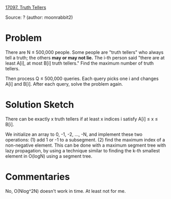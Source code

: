 [17097. Truth Tellers](https://www.acmicpc.net/problem/17097)

Source: ?
(author: moonrabbit2)


# Problem

There are N ≤ 500,000 people. Some people are "truth tellers" who always tell a truth; the others **may or may not lie.** The i-th person said "there are at least A[i], at most B[i] truth tellers." Find the maximum number of truth tellers.

Then process Q ≤ 500,000 queries. Each query picks one i and changes A[i] and B[i]. After each query, solve the problem again.

# Solution Sketch

There can be exactly x truth tellers if at least x indices i satisfy A[i] ≤ x ≤ B[i].

We initialize an array to 0, -1, -2, ..., -N, and implement these two operations: (1) add 1 or -1 to a subsegment. (2) find the maximum index of a non-negative element. This can be done with a maximum segment tree with lazy propagation, by using a technique similar to finding the k-th smallest element in O(logN) using a segment tree.

# Commentaries

No, O(Nlog^2N) doesn't work in time. At least not for me.
